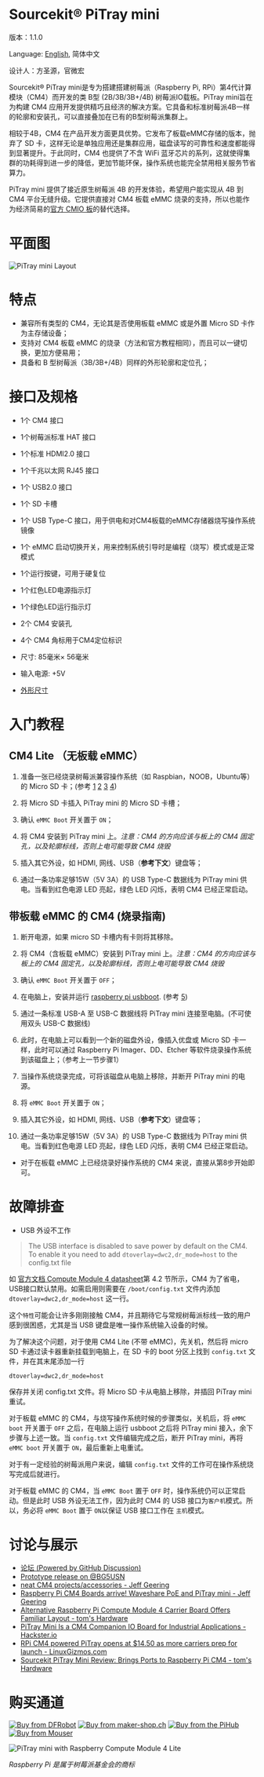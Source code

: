 # Sourcekit® PiTray mini

版本：1.1.0

Language: [English](PiTray-mini), 简体中文

设计人：方圣源，官微宏

Sourcekit® PiTray mini是专为搭建搭建树莓派（Raspberry Pi, RPi）第4代计算模块（CM4）而开发的类 B型 (2B/3B/3B+/4B) 树莓派IO载板。PiTray mini旨在为构建 CM4 应用开发提供精巧且经济的解决方案。它具备和标准树莓派4B一样的轮廓和安装孔，可以直接叠加在已有的B型树莓派集群上。

相较于4B，CM4 在产品开发方面更具优势。它发布了板载eMMC存储的版本，抛弃了 SD 卡，这样无论是单独应用还是集群应用，磁盘读写的可靠性和速度都能得到显著提升。于此同时，CM4 也提供了不含 WiFi 蓝牙芯片的系列，这就使得集群的功耗得到进一步的降低，更加节能环保，操作系统也能完全禁用相关服务节省算力。

PiTray mini 提供了接近原生树莓派 4B 的开发体验，希望用户能实现从 4B 到 CM4 平台无缝升级。它提供直接对 CM4 板载 eMMC 烧录的支持，所以也能作为经济简易的[官方 CMIO 板](https://www.raspberrypi.org/products/compute-module-4-io-board/)的替代选择。

# 平面图

![PiTray mini Layout](images/PiTray-mini-layout.jpg)

# 特点

-   兼容所有类型的 CM4，无论其是否使用板载 eMMC 或是外置 Micro SD 卡作为主存储设备；
-   支持对 CM4 板载 eMMC 的烧录（方法和官方教程相同），而且可以一键切换，更加方便易用；
-   具备和 B 型树莓派（3B/3B+/4B）同样的外形轮廓和定位孔；

# 接口及规格

- 1个 CM4 接口
- 1个树莓派标准 HAT 接口
- 1个标准 HDMI2.0 接口
- 1个千兆以太网 RJ45 接口
- 1个 USB2.0 接口
- 1个 SD 卡槽
- 1个 USB Type-C 接口，用于供电和对CM4板载的eMMC存储器烧写操作系统镜像
- 1个 eMMC 启动切换开关，用来控制系统引导时是编程（烧写）模式或是正常模式
- 1个运行按键，可用于硬复位
- 1个红色LED电源指示灯
- 1个绿色LED运行指示灯
- 2个 CM4 安装孔
- 4个 CM4 角标用于CM4定位标识

- 尺寸: 85毫米× 56毫米
- 输入电源: +5V
- [外形尺寸](PiTray-mini-mech.pdf ":ignore")

# 入门教程

## CM4 Lite （无板载 eMMC）

1.  准备一张已经烧录树莓派兼容操作系统（如 Raspbian，NOOB，Ubuntu等）的 Micro SD 卡；(参考 [1](https://www.raspberrypi.org/software/) [2](https://www.raspberrypi.org/software/operating-systems/) [3](https://www.raspberrypi.org/documentation/installation/installing-images/) [4](https://projects.raspberrypi.org/en/projects/raspberry-pi-setting-up))

2.  将 Micro SD 卡插入 PiTray mini 的 Micro SD 卡槽；

3.  确认 `eMMC Boot` 开关置于 `ON`；

4.  将 CM4 安装到 PiTray mini 上。_注意：CM4 的方向应该与板上的 CM4 固定孔，以及轮廓标线，否则上电可能导致 CM4 烧毁_

5.  插入其它外设，如 HDMI, 网线、USB（**参考下文**）键盘等；

6.  通过一条功率足够15W（5V 3A）的 USB Type-C 数据线为 PiTray mini 供电。当看到红色电源 LED 亮起，绿色 LED 闪烁，表明 CM4 已经正常启动。

## 带板载 eMMC 的 CM4 (烧录指南)

1.  断开电源，如果 micro SD 卡槽内有卡则将其移除。

2.  将 CM4（含板载 eMMC）安装到 PiTray mini 上。_注意：CM4 的方向应该与板上的 CM4 固定孔，以及轮廓标线，否则上电可能导致 CM4 烧毁_

3.  确认 `eMMC Boot` 开关置于 `OFF`；

4.  在电脑上，安装并运行 [raspberry pi usbboot](https://github.com/raspberrypi/usbboot). (参考 [5](https://www.raspberrypi.org/documentation/hardware/computemodule/cm-emmc-flashing.md))

5.  通过一条标准 USB-A 至 USB-C 数据线将 PiTray mini 连接至电脑。(不可使用双头 USB-C 数据线)

6.  此时，在电脑上可以看到一个新的磁盘外设，像插入优盘或 Micro SD 卡一样，此时可以通过 Raspberry Pi Imager、DD、Etcher 等软件烧录操作系统到该磁盘上；（参考上一节步骤1）

7.  当操作系统烧录完成，可将该磁盘从电脑上移除，并断开 PiTray mini 的电源。

8.  将 `eMMC Boot` 开关置于 `ON`；

9.  插入其它外设，如 HDMI, 网线、USB（**参考下文**）键盘等；

10. 通过一条功率足够15W（5V 3A）的 USB Type-C 数据线为 PiTray mini 供电。当看到红色电源 LED 亮起，绿色 LED 闪烁，表明 CM4 已经正常启动。

* 对于在板载 eMMC 上已经烧录好操作系统的 CM4 来说，直接从第8步开始即可。

# 故障排查

-   USB 外设不工作

> The USB interface is disabled to save power by default on the CM4. To enable it you need to add `dtoverlay=dwc2,dr_mode=host` to the config.txt file

如 [官方文档 Compute Module 4 datasheet](https://datasheets.raspberrypi.org/cm4/cm4-datasheet.pdf)第 4.2 节所示，CM4 为了省电，USB接口默认禁用。如需启用则需要在 `/boot/config.txt` 文件内添加 `dtoverlay=dwc2,dr_mode=host` 这一行。

这个`特性`可能会让许多刚刚接触 CM4，并且期待它与常规树莓派标线一致的用户感到很困惑，尤其是当 USB 键盘是唯一操作系统输入设备的时候。

为了解决这个问题，对于使用 CM4 Lite (不带 eMMC)，先关机，然后将 micro SD 卡通过读卡器重新挂载到电脑上，在 SD 卡的 boot 分区上找到 `config.txt` 文件，并在其末尾添加一行

```
dtoverlay=dwc2,dr_mode=host
```

保存并关闭 config.txt 文件。将 Micro SD 卡从电脑上移除，并插回 PiTray mini 重试。

对于板载 eMMC 的 CM4，与烧写操作系统时候的步骤类似，关机后，将 `eMMC boot` 开关置于 `OFF` 之后，在电脑上运行 usbboot 之后将 PiTray mini 接入，余下步骤与上述一致。当 `config.txt` 文件编辑完成之后，断开 PiTray mini，再将 `eMMC boot` 开关置于 `ON`，最后重新上电重试。

对于有一定经验的树莓派用户来说，编辑 `config.txt` 文件的工作可在操作系统烧写完成后就进行。

对于板载 eMMC 的 CM4，当 `eMMC Boot` 置于 `OFF` 时，操作系统仍可以正常启动。但是此时 USB 外设无法工作，因为此时 CM4 的 USB 接口为`客户机`模式。所以，务必将 `eMMC Boot` 置于 `ON`以保证 USB 接口工作在 `主机`模式。

# 讨论与展示

-   [论坛 (Powered by GitHub Discussion)](https://github.com/aguegu/sourcekit.cc/discussions)
-   [Prototype release on @BG5USN](https://twitter.com/BG5USN/status/1328331941536477189)
-   [neat CM4 projects/accessories - Jeff Geering](https://github.com/geerlingguy/raspberry-pi-pcie-devices/issues/25)
-   [Raspberry Pi CM4 Boards arrive! Waveshare PoE and PiTray mini - Jeff Geering](https://www.youtube.com/watch?v=DKV7wv7NaCY)
-   [Alternative Raspberry Pi Compute Module 4 Carrier Board Offers Familiar Layout - tom's Hardware](https://www.tomshardware.com/news/alternative-raspberry-pi-compute-module-4-carrier-board-offers-familiar-layout)
-   [PiTray Mini Is a CM4 Companion IO Board for Industrial Applications - Hackster.io](https://www.hackster.io/news/pitray-mini-is-a-cm4-companion-io-board-for-industrial-applications-c4ba79f90e18)
-   [RPi CM4 powered PiTray opens at $14.50 as more carriers prep for launch - LinuxGizmos.com](http://linuxgizmos.com/rpi-cm4-powered-pitray-opens-at-14-50-as-more-carriers-prep-for-launch/)
-   [Sourcekit PiTray Mini Review: Brings Ports to Raspberry Pi CM4 - tom's Hardware](https://www.tomshardware.com/reviews/sourcekit-pitray-mini)

# 购买通道

<a href="https://www.dfrobot.com.cn/goods-3035.html" target="_blank"><img src="images/dfrobot.jpg" alt="Buy from DFRobot" title="DFRobot" /></a>
<a href="https://www.maker-shop.ch/pitray-mini-for-raspberry-pi-compute-module-4" target="_blank"><img src="images/makershop-ch.jpg" alt="Buy from maker-shop.ch" title="MakerShop.ch" /></a>
<a href="https://thepihut.com/collections/latest-raspberry-pi-products/products/pitray-mini-for-raspberry-pi-compute-module-4" target="_blank"><img src="images/thepihub.jpg" alt="Buy from the PiHub" title="thePiHub" /></a>
<a href="https://www.mouser.com/ProductDetail/DFRobot/DFR0827?qs=DRkmTr78QAQr9inYZfhAoA%3D%3D" target="_blank"><img src="images/mouser.jpg" alt="Buy from Mouser" title="Mouser" /></a>

![PiTray mini with Raspberry Compute Module 4 Lite](images/PiTray-mini-with-cm4-lite.jpg)

*Raspberry Pi 是属于树莓派基金会的商标*
